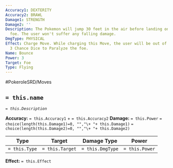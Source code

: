 ```yaml
---
Accuracy1: DEXTERITY
Accuracy2: BRAWL
Damage1: STRENGTH
Damage2: ''
Description: The Pokemon will jump 30 feet in the air before landing on top of the
  foe. The user won't suffer any falling damage.
DmgType: PHYSICAL
Effect: Charge Move. While charging this Move, the user will be out of range. Roll
  3 Chance Dice to Paralyze the foe.
Name: Bounce
Power: 3
Target: Foe
Type: Flying
---
```


#PokeroleSRD/Moves

## `= this.name` 
*`= this.Description`*

**Accuracy:** `= this.Accuracy1` + `= this.Accuracy2`
**Damage:** `= this.Power` `= choice(length(this.Damage1)=0, "","\+ "+ this.Damage1)` `= choice(length(this.Damage2)=0, "","\+ "+ this.Damage2)`

| Type          | Target          | Damage Type          | Power          |
| ------------- | --------------- | ---------------- | -------------- |
| `= this.Type` | `= this.Target` | `= this.DmgType` | `= this.Power` | 

**Effect:** `= this.Effect`